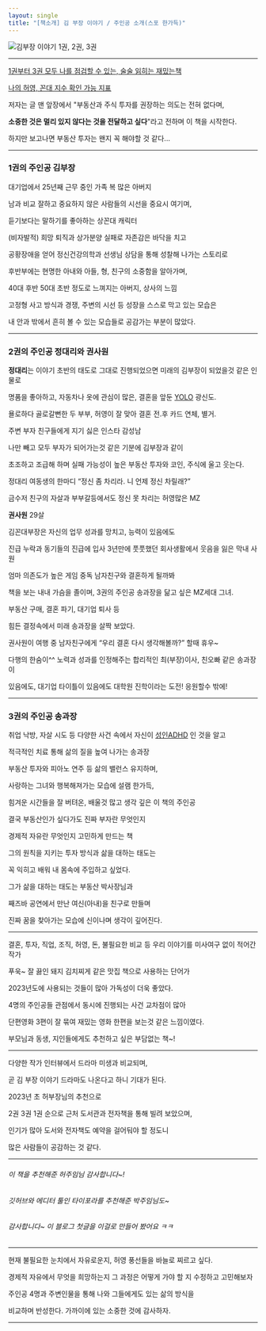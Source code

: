 ```yaml
---
layout: single
title: "[책소개] 김 부장 이야기 / 주인공 소개(스포 한가득)"
---
```




![김부장 이야기 1권, 2권, 3권](https://user-images.githubusercontent.com/28984816/216753735-46a60096-663c-41f0-8449-f6e2e77eef1e.jpg)

---



<u>1권부터 3권 모두 나를 점검할 수 있는, 술술 읽히는 재밌는책</u>

<u>나의 허영, 꼰대 지수 확인 가능 지표</u>



저자는 글 맨 앞장에서 "부동산과 주식 투자를 권장하는 의도는 전혀 없다며, 

**소중한 것은 멀리 있지 않다는 것을 전달하고 싶다**"라고 전하며 이 책을 시작한다.

하지만 보고나면 부동산 투자는 왠지 꼭 해야할 것 같다...

---


### 1권의 주인공 **김부장**


대기업에서 25년째 근무 중인 가족 복 많은 아버지

남과 비교 잘하고 중요하지 않은 사람들의 시선을 중요시 여기며, 

듣기보다는 말하기를 좋아하는 상꼰대 캐릭터

(비자발적) 희망 퇴직과 상가분양 실패로 자존감은 바닥을 치고

공황장애을 얻어 정신건강의학과 선생님 상담을 통해 성찰해 나가는 스토리로

후반부에는 현명한 아내와 아들, 형, 친구의 소중함을 알아가며, 

40대 후반 50대 초반 정도로 느껴지는 아버지, 상사의 느낌

고정형 사고 방식과 경쟁, 주변의 시선 등 성장을 스스로 막고 있는 모습은

내 안과 밖에서 흔히 볼 수 있는 모습들로 공감가는 부분이 많았다.

---


### 2권의 주인공 **정대리와 권사원** 


**정대리**는 이야기 초반의 태도로 그대로 진행되었으면 미래의 김부장이 되었을것 같은 인물로

명품을 좋아하고, 자동차나 옷에 관심이 많은, 결혼을 앞둔 [YOLO](https://ko.wikipedia.org/wiki/YOLO) 광신도.

욜로하다 골로갈뻔한 두 부부, 허영이 잘 맞아 결혼 전.후 카드 연체, 별거.

주변 부자 친구들에게 지기 싫은 인스타 감성남

나만 빼고 모두 부자가 되어가는것 같은 기분에 김부장과 같이

초조하고 조급해 하며 실패 가능성이 높은 부동산 투자와 코인, 주식에 울고 웃는다.

정대리 여동생의 한마디 “정신 좀 차리라. 니 언제 정신 차릴래?”

금수저 친구의 자살과 부부갈등에서도 정신 못 차리는 허영많은 MZ


**권사원** 29살 

김꼰대부장은 자신의 업무 성과를 망치고, 능력이 있음에도

진급 누락과 동기들의 진급에 입사 3년만에 풋풋했던 회사생활에서 웃음을 잃은 막내 사원

엄마 의존도가 높은 게임 중독 남자친구와 결혼하게 될까봐

책을 보는 내내  가슴을 졸이며, 3권의 주인공 송과장을 닮고 싶은 MZ세대 그녀.

부동산 구매, 결혼 파기, 대기업 퇴사 등

힘든 결정속에서 미래 송과장을 살짝 보았다.

권사원이 여행 중 남자친구에게  “우리 결혼 다시 생각해볼까?” 할때 휴우~

다행의 한숨이^^ 노력과 성과를 인정해주는 합리적인 최(부장)이사, 친오빠 같은 송과장이

있음에도, 대기업 타이틀이 있음에도 대학원 진학이라는 도전! 응원할수 밖에!

---


### 3권의 주인공 **송과장**


취업 낙방, 자살 시도 등 다양한 사건 속에서 자신이 [성인ADHD](https://namu.wiki/w/성인ADHD) 인 것을 알고 

적극적인 치료 통해 삶의 질을 높여 나가는 송과장

부동산 투자와 피아노 연주 등 삶의 밸런스 유지하며,

사랑하는 그녀와 행복해져가는 모습에 설램 한가득,

힘겨운 시간들을 잘 버텨온, 배울것 많고 생각 깊은 이 책의 주인공

결국 부동산인가 싶다가도 진짜 부자란 무엇인지

경제적 자유란 무엇인지 고민하게 만드는 책

그의 원칙을 지키는 투자 방식과 삶을 대하는 태도는 

꼭 익히고 배워 내 몸속에 주입하고 싶었다.

그가 삶을 대하는 태도는 부동산 박사장님과 

째즈바 공연에서 만난 여신(아내)을 친구로 만들며

진짜 꿈을 찾아가는 모습에 신이나며 생각이 깊어진다.

---

결혼, 투자, 직업, 조직, 허영, 돈, 불필요한 비교 등 우리 이야기를 미사여구 없이 적어간 작가

푸욱~ 잘 끓인 돼지 김치찌게 같은 맛집 책으로 사용하는 단어가

2023년도에 사용되는 것들이 많아 가독성이 더욱 좋았다.

4명의 주인공들 관점에서 동시에 진행되는 사건 교차점이 많아

단편영화 3편이 잘 묶여 재밌는 영화 한편을 보는것 같은 느낌이였다.

부모님과 동생, 지인들에게도 추천하고 싶은 부담없는 책~!

---

다양한 작가 인터뷰에서 드라마 미생과 비교되며,

곧 김 부장 이야기 드라마도 나온다고 하니 기대가 된다.

2023년 초 허부장님의 추천으로 

2권 3권 1권 순으로 근처 도서관과 전자책을 통해 빌려 보았으며, 

인기가 많아 도서와 전자책도 예약을 걸어둬야 할 정도니

많은 사람들이 공감하는 것 같다.

---

###### 이 책을 추천해준 허주임님 감사합니다~!
###### 깃허브와 에디터 툴인 타이포라를 추천해준 박주임님도~
###### 감사합니다~ 이 블로그 첫글을 이걸로 만들어 봤어요 ㅋㅋ

---

현재 불필요한 눈치에서 자유로운지, 허영 풍선들을 바늘로 찌르고 싶다.

경제적 자유에서 무엇을 희망하는지 그 과정은 어떻게 가야 할 지 수정하고 고민해보자

주인공 4명과 주변인물을 통해 나와 그들에게도 있는 삶의 방식을

비교하며 반성한다. 가까이에 있는 소중한 것에 감사하자.


---


